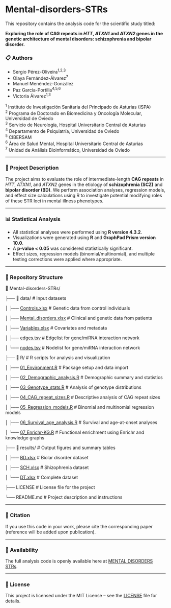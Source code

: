 # Mental-disorders-STRs

This repository contains the analysis code for the scientific study titled:

**Exploring the role of CAG repeats in *HTT*, *ATXN1* and *ATXN2* genes in the genetic architecture of mental disorders: schizophrenia and bipolar disorder.**

### 📋 Authors

- Sergio Pérez-Oliveira<sup>1,2,3</sup>
- Olaya Fernández-Álvarez<sup>7</sup>
- Manuel Menéndez-González
- Paz García-Portilla<sup>4,5,6</sup>
- Victoria Álvarez<sup>1,3</sup>

<sup>1</sup> Instituto de Investigación Sanitaria del Principado de Asturias (ISPA)  
<sup>2</sup> Programa de Doctorado en Biomedicina y Oncología Molecular, Universidad de Oviedo  
<sup>3</sup> Servicio de Neurología, Hospital Universitario Central de Asturias  
<sup>4</sup> Departamento de Psiquiatría, Universidad de Oviedo  
<sup>5</sup> CIBERSAM  
<sup>6</sup> Área de Salud Mental, Hospital Universitario Central de Asturias  
<sup>7</sup> Unidad de Análisis Bioinformático, Universidad de Oviedo

---

### 🧠 Project Description

The project aims to evaluate the role of intermediate-length **CAG repeats** in *HTT*, *ATXN1*, and *ATXN2* genes in the etiology of **schizophrenia (SCZ)** and **bipolar disorder (BD)**. We perform association analyses, regression models, and effect size calculations using R to investigate potential modifying roles of these STR loci in mental illness phenotypes.

---

### 📊 Statistical Analysis

- All statistical analyses were performed using **R version 4.3.2**.
- Visualizations were generated using **R** and **GraphPad Prism version 10.0**.
- A **p-value < 0.05** was considered statistically significant.
- Effect sizes, regression models (binomial/multinomial), and multiple testing corrections were applied where appropriate.

---

### 📁 Repository Structure

📁 Mental-disorders-STRs/

├── 📁 data/                        # Input datasets

│   ├── [Controls.xlsx](data/Controls.xlsx)              # Genetic data from control individuals

│   ├── [Mental_disorders.xlsx](data/Mental_disorders.xlsx)      # Clinical and genetic data from patients

│   ├── [Variables.xlsx](data/Variables.xlsx)            # Covariates and metadata

│   ├── [edges.tsv](data/edges.tsv)                 # Edgelist for gene/miRNA interaction network

│   └── [nodes.tsv](data/nodes.tsv)                   # Nodelist for gene/miRNA interaction network

├── 📁 R/                           # R scripts for analysis and visualization

│   ├── [01_Environment.R](R/01_Environment.R)           # Package setup and data import

│   ├── [02_Demographic_analysis.R](R/02_Demographic_analysis.R)  # Demographic summary and statistics

│   ├── [03_Genotype_stats.R](R/03_Genotype_stats.R)        # Analysis of genotype distributions

│   ├── [04_CAG_repeat_sizes.R](R/04_CAG_repeat_sizes.R)      # Descriptive analysis of CAG repeat sizes

│   ├── [05_Regression_models.R](R/05_Regression_models.R)     # Binomial and multinomial regression models

│   ├── [06_Survival_age_analysis.R](R/06_Survival_age_analysis.R) # Survival and age-at-onset analyses

│   └── [07_Enrichr-KG.R](R/07_Enrichr-KG.R)            # Functional enrichment using Enrichr and knowledge graphs


├── 📁 results/                    # Output figures and summary tables

│   ├── [BD.xlsx](results/BD.xlsx)               # Biolar disorder dataset

│   ├── [SCH.xlsx](results/SCH.xlsx)            # Shizophrenia dataset

│   └── [DT.xlsx](results/DT.xlsx)             # Complete dataset

├── LICENSE                       # License file for the project

└── README.md                     # Project description and instructions


---

### 📌 Citation

If you use this code in your work, please cite the corresponding paper (reference will be added upon publication).

---

### 📎 Availability

The full analysis code is openly available here at [MENTAL DISORDERS STRs](https://github.com/sergio30po/Mental-disorders-STRs).

---

### 📜 License

This project is licensed under the MIT License – see the [LICENSE](LICENSE) file for details.
